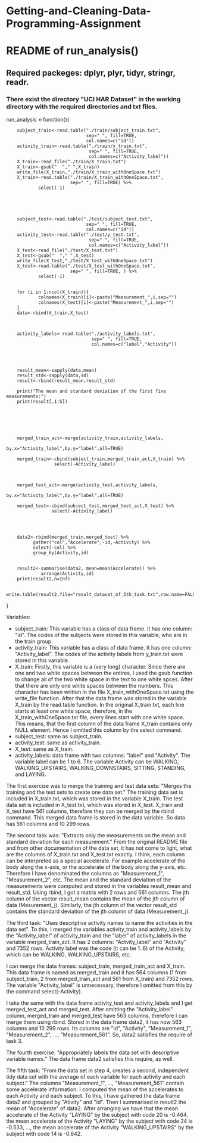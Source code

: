 # Getting-and-Cleaning-Data-Programming-Assignment

# README of run_analysis()

## Required packeges: dplyr, plyr, tidyr, stringr, readr.

### There exist the directory "UCI HAR Dataset" in the working directory with the required directories and txt files.


run_analysis <-function(){
        
        subject_train<-read.table("./train/subject_train.txt",
                                  sep=" ", fill=TRUE,
                                  col.names=c("id"))
        activity_train<-read.table("./train/y_train.txt",
                                   sep=" ", fill=TRUE,
                                   col.names=c("Activity_label"))
        X_train<-read_file("./train/X_train.txt")
        X_train<-gsub("  "," ",X_train)
        write_file(X_train,"./train/X_train_withOneSpace.txt")
        X_train<-read.table("./train/X_train_withOneSpace.txt",
                            sep=" ", fill=TRUE) %>%
                select(-1)
        
        
        
        
        
        subject_test<-read.table("./test/subject_test.txt",
                                  sep=" ", fill=TRUE,
                                  col.names=c("id"))
        activity_test<-read.table("./test/y_test.txt",
                                   sep=" ", fill=TRUE,
                                   col.names=c("Activity_label"))
        X_test<-read_file("./test/X_test.txt")
        X_test<-gsub("  "," ",X_test)
        write_file(X_test,"./test/X_test_withOneSpace.txt")
        X_test<-read.table("./test/X_test_withOneSpace.txt",
                            sep=" ", fill=TRUE, ) %>%
                select(-1)
        
        
        for (i in 1:ncol(X_train)){
                colnames(X_train)[i]<-paste("Measurement_",i,sep="")
                colnames(X_test)[i]<-paste("Measurement_",i,sep="")
        }
        data<-rbind(X_train,X_test)
        
        
        
        activity_labels<-read.table("./activity_labels.txt",
                                    sep=" ", fill=TRUE,
                                    col.names=c("label","Activity"))
        
        
        
        
        result_mean<-sapply(data,mean)
        result_std<-sapply(data,sd)
        result<-rbind(result_mean,result_std)
        
        print("The mean and standard deviation of the first five measurements:")
        print(result[,1:5])
        
        
        
        
        
        
        merged_train_act<-merge(activity_train,activity_labels,
                                by.x="Activity_label",by.y="label",all=TRUE)
        
        merged_train<-cbind(subject_train,merged_train_act,X_train) %>%
                      select(-Activity_label)
              
        
        
        merged_test_act<-merge(activity_test,activity_labels,
                               by.x="Activity_label",by.y="label",all=TRUE)
        
        merged_test<-cbind(subject_test,merged_test_act,X_test) %>%
                     select(-Activity_label)
        
                
        
        
        data2<-rbind(merged_train,merged_test) %>%
              gather("col","Accelerate",-id,-Activity) %>%
              select(-col) %>%
              group_by(Activity,id)
        
        
        result2<-summarise(data2, mean=mean(Accelerate)) %>%
                 arrange(Activity,id)
        print(result2,n=Inf)
        
        write.table(result2,file="result_dataset_of_5th_task.txt",row.name=FALSE)
}






Variables:
* subject_train: This variable has a class of data frame. It has one column: "id". The codes of the subjects were stored in this variable, who are in the train group.
* activity_train: This variable has a class of data frame. It has one column: "Activity_label". The codes of the activity labels from y_train.txt were stored in this variable.
* X_train: Firstly, this variable is a (very long) character. Since there are one and two white spaces between the entires, I used the gsub function to change all of the two white space in the text to one white spces. After that there are only one white spaces between the numbers. This character has been written in the file X_train_withOneSpace.txt using the write_file function. After that the data frame was stored in the variable X_train by the read.table function. In the original X_train.txt, each line starts at least one white space, therefore, in the X_train_withOneSpace.txt file, every lines start with one white space. This means, that the first column of the data frame X_train contains only NULL element. Hence I omitted this column by the select command.
* subject_test: same as subject_train.
* activity_test: same as activity_train.
* X_test: same as X_train.
* activity_labels: data frame with two columns: "label" and "Activity". The variable label can be 1 to 6. The variable Activity can be WALKING, WALKING_UPSTAIRS, WALKING_DOWNSTAIRS, SITTING, STANDING, and LAYING.


The first exercise was to merge the training and test data sets: "Merges the training and the test sets to create one data set." The training data set is included in X_train.txt, which was stored in the variable X_train. The test data set is included in X_test.txt, which was stored in X_test. X_train and X_test have 561 columns, therefore they can be merged by the rbind command. This merged data frame is stored in the data variable. So data has 561 columns and 10 299 rows.


The second task was: "Extracts only the measurements on the mean and standard deviation for each measurement." From the original README file and from other documentation of the data set, it has not come to light, what are the columns of X_train.txt and X_test.txt exactly. I think, each column can be interpreted as a special accelerate. For example accelerate of the body along the x-axis, or the accelerate of the body along the y-axis, etc. Therefore I have denominated the columns as "Measurement_1", "Measurement_2", etc. The mean and the standard deviation of the measurements were computed and stored in the variables result_mean and result_std. Using rbind, I got a matrix with 2 rows and 561 columns. The jth column of the vector result_mean contains the mean of the jth column of data (Mesurement_j). Similarly, the jth column of the vector result_std contains the standard deviation of the jth column of data (Measurement_j).


The third task: "Uses descriptive activity names to name the activities in the data set". To this, I merged the variables activity_train and activity_labels by the "Activity_label" of activity_train and the "label" of activity_labels in the variable merged_train_act. It has 2 columns: "Actvity_label" and "Activity" and 7352 rows. Activity label was the code (it can be 1..6) of the Activity, which can be WALKING, WALKING_UPSTAIRS, etc.


I can merge the data frames: subject_train, merged_train_act and X_train. This data frame is named as merged_train and it has 564 columns (1 from subject_train, 2 from merged_train_act and 561 from X_train) and 7352 rows. The variable "Activity_label" is unnecessary, therefore I omitted from this by the command select(-Activity).


I take the same with the data frame activity_test and activity_labels and I get merged_test_act and merged_test. After omitting the "Activity_label" column, merged_train and merged_test have 563 columns, therefore I can merge them using rbind. Stored in the data frame data2, it has now 563 columns and 10 299 rows. Its columns are "id", "Activity", "Measurement_1", "Measurement_2", ..., "Measurement_561". So, data2 satisfies the require of task 3.


The fourth exercise: "Appropriately labels the data set with descriptive variable names." The data frame data2 satisfies this require, as well.


The fifth task: "From the data set in step 4, creates a second, independent tidy data set with the average of each variable for each activity and each subject." The columns "Measurement_1", ..., "Measurement_561" contain some accelerate information. I computed the mean of the accelerates to each Activity and each subject. To this, I have gathered the data frame data2 and grouped by "Ativity" and "id". Then I summarised in result2 the mean of "Accelerate" of data2. After arranging we have that the mean accelerate of the Activity "LAYING" by the subject with code 20 is -0.464, the mean accelerate of the Activity "LAYING" by the subject with code 24 is -0.533, ..., the mean accelerate of the Activity "WALKING_UPSTAIRS" by the subject with code 14 is -0.642.
